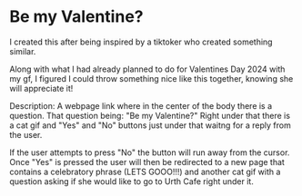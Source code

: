# Be my Valentine?
I created this after being inspired by a tiktoker who created something similar.

Along with what I had already planned to do for Valentines Day 2024 with my gf,
I figured I could throw something nice like this together, knowing she will 
appreciate it!

Description:
A webpage link where in the center of the body there is a question.
That question being: "Be my Valentine?"
Right under that there is a cat gif and "Yes" and "No" buttons just under that waitng
for a reply from the user.

If the user attempts to press "No" the button will run away from the cursor.
Once "Yes" is pressed the user will then be redirected to a new page that contains
a celebratory phrase (LETS GOOO!!!) and another cat gif with a question asking if
she would like to go to Urth Cafe right under it.
